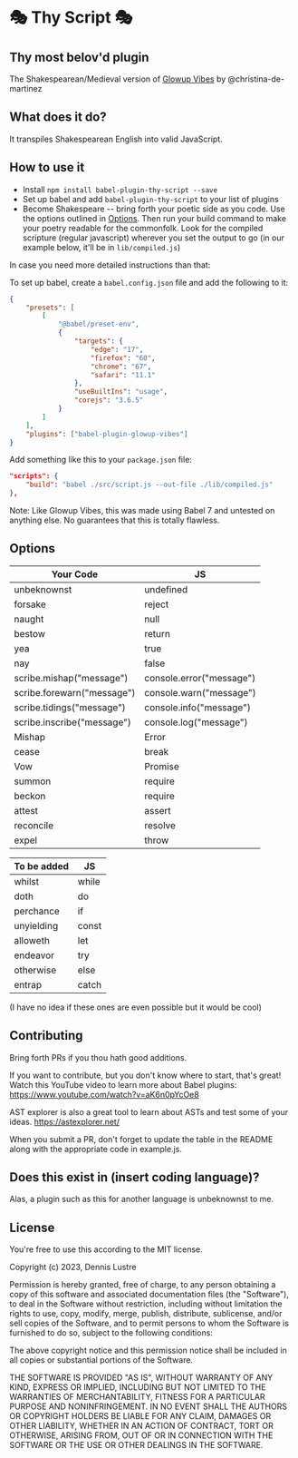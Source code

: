 # 🎭 Thy Script 🎭

## Thy most belov'd plugin

The Shakespearean/Medieval version of [Glowup Vibes](https://github.com/christina-de-martinez/babel-plugin-glowup-vibes) by @christina-de-martinez

## What does it do?

It transpiles Shakespearean English into valid JavaScript.

## How to use it

* Install `npm install babel-plugin-thy-script --save`
* Set up babel and add `babel-plugin-thy-script` to your list of plugins
* Become Shakespeare -- bring forth your poetic side as you code. Use the options outlined in [Options](#options). Then run your build command to make your poetry readable for the commonfolk. Look for the compiled scripture (regular javascript) wherever you set the output to go (in our example below, it'll be in `lib/compiled.js`)

In case you need more detailed instructions than that:

To set up babel, create a `babel.config.json` file and add the following to it:

```json
{
    "presets": [
        [
            "@babel/preset-env",
            {
                "targets": {
                    "edge": "17",
                    "firefox": "60",
                    "chrome": "67",
                    "safari": "11.1"
                },
                "useBuiltIns": "usage",
                "corejs": "3.6.5"
            }
        ]
    ],
    "plugins": ["babel-plugin-glowup-vibes"]
}
```

Add something like this to your `package.json` file:

```json
"scripts": {
    "build": "babel ./src/script.js --out-file ./lib/compiled.js"
},
```

Note: Like Glowup Vibes, this was made using Babel 7 and untested on anything else. No guarantees that this is totally flawless.

## Options

Your Code | JS
--- | ---
unbeknownst | undefined
forsake | reject
naught | null
bestow | return
yea | true
nay | false
scribe.mishap("message") | console.error("message")
scribe.forewarn("message") | console.warn("message")
scribe.tidings("message") | console.info("message")
scribe.inscribe("message") | console.log("message")
Mishap | Error
cease | break
Vow | Promise
summon | require
beckon | require
attest | assert
reconcile | resolve
expel | throw

To be added | JS
--- | ---
whilst | while
doth | do
perchance | if
unyielding | const
alloweth | let
endeavor | try
otherwise | else
entrap | catch

(I have no idea if these ones are even possible but it would be cool)

## Contributing

Bring forth PRs if you thou hath good additions.

If you want to contribute, but you don't know where to start, that's great! Watch this YouTube video to learn more about Babel plugins: <https://www.youtube.com/watch?v=aK6n0pYcOe8>

AST explorer is also a great tool to learn about ASTs and test some of your ideas. <https://astexplorer.net/>

When you submit a PR, don't forget to update the table in the README along with the appropriate code in example.js.

## Does this exist in (insert coding language)?

Alas, a plugin such as this for another language is unbeknownst to me.

## License

You're free to use this according to the MIT license.

Copyright (c) 2023, Dennis Lustre

Permission is hereby granted, free of charge, to any person obtaining a copy
of this software and associated documentation files (the "Software"), to deal
in the Software without restriction, including without limitation the rights
to use, copy, modify, merge, publish, distribute, sublicense, and/or sell
copies of the Software, and to permit persons to whom the Software is
furnished to do so, subject to the following conditions:

The above copyright notice and this permission notice shall be included in all
copies or substantial portions of the Software.

THE SOFTWARE IS PROVIDED "AS IS", WITHOUT WARRANTY OF ANY KIND, EXPRESS OR
IMPLIED, INCLUDING BUT NOT LIMITED TO THE WARRANTIES OF MERCHANTABILITY,
FITNESS FOR A PARTICULAR PURPOSE AND NONINFRINGEMENT. IN NO EVENT SHALL THE
AUTHORS OR COPYRIGHT HOLDERS BE LIABLE FOR ANY CLAIM, DAMAGES OR OTHER
LIABILITY, WHETHER IN AN ACTION OF CONTRACT, TORT OR OTHERWISE, ARISING FROM,
OUT OF OR IN CONNECTION WITH THE SOFTWARE OR THE USE OR OTHER DEALINGS IN THE
SOFTWARE.
